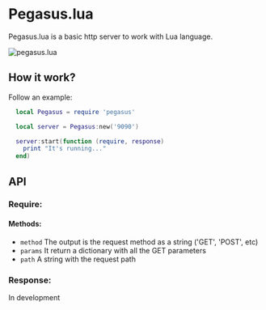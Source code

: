 # Pegasus.lua
Pegasus.lua is a basic http server to work with Lua language.

![pegasus.lua](http://evandrolg.github.io/pegasus.lua/pegasus.lua.svg)

## How it work?
Follow an example:
```lua
  local Pegasus = require 'pegasus'

  local server = Pegasus:new('9090')

  server:start(function (require, response) 
    print "It's running..."
  end)
```

## API
### Require:
#### Methods:
* <code>method</code> The output is the request method as a string ('GET', 'POST', etc)
* <code>params</code> It return a dictionary with all the GET parameters
* <code>path</code> A string with the request path

### Response:
In development

